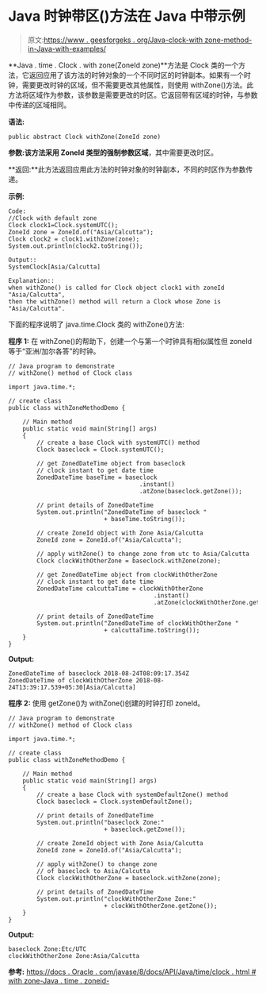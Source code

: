 # Java 时钟带区()方法在 Java 中带示例

> 原文:[https://www . geesforgeks . org/Java-clock-with zone-method-in-Java-with-examples/](https://www.geeksforgeeks.org/java-clock-withzone-method-in-java-with-examples/)

**Java . time . Clock . with zone(ZoneId zone)**方法是 Clock 类的一个方法，它返回应用了该方法的时钟对象的一个不同时区的时钟副本。如果有一个时钟，需要更改时钟的区域，但不需要更改其他属性，则使用 withZone()方法。此方法将区域作为参数，该参数是需要更改的时区。它返回带有区域的时钟，与参数中传递的区域相同。

**语法:**

```
public abstract Clock withZone(ZoneId zone)
```

**参数:**该方法采用 ZoneId 类型的强制参数**区域**，其中需要更改时区。

**返回:**此方法返回应用此方法的时钟对象的时钟副本，不同的时区作为参数传递。

**示例:**

```
Code:
//Clock with default zone
Clock clock1=Clock.systemUTC();
ZoneId zone = ZoneId.of("Asia/Calcutta");
Clock clock2 = clock1.withZone(zone);
System.out.println(clock2.toString());

Output:: 
SystemClock[Asia/Calcutta]

Explanation:: 
when withZone() is called for Clock object clock1 with zoneId "Asia/Calcutta",
then the withZone() method will return a Clock whose Zone is "Asia/Calcutta".

```

下面的程序说明了 java.time.Clock 类的 withZone()方法:

**程序 1:** 在 withZone()的帮助下，创建一个与第一个时钟具有相似属性但 zoneId 等于“亚洲/加尔各答”的时钟。

```
// Java program to demonstrate
// withZone() method of Clock class

import java.time.*;

// create class
public class withZoneMethodDemo {

    // Main method
    public static void main(String[] args)
    {
        // create a base Clock with systemUTC() method
        Clock baseclock = Clock.systemUTC();

        // get ZonedDateTime object from baseclock
        // clock instant to get date time
        ZonedDateTime baseTime = baseclock
                                     .instant()
                                     .atZone(baseclock.getZone());

        // print details of ZonedDateTime
        System.out.println("ZonedDateTime of baseclock "
                           + baseTime.toString());

        // create ZoneId object with Zone Asia/Calcutta
        ZoneId zone = ZoneId.of("Asia/Calcutta");

        // apply withZone() to change zone from utc to Asia/Calcutta
        Clock clockWithOtherZone = baseclock.withZone(zone);

        // get ZonedDateTime object from clockWithOtherZone
        // clock instant to get date time
        ZonedDateTime calcuttaTime = clockWithOtherZone
                                         .instant()
                                         .atZone(clockWithOtherZone.getZone());

        // print details of ZonedDateTime
        System.out.println("ZonedDateTime of clockWithOtherZone "
                           + calcuttaTime.toString());
    }
}
```

**Output:**

```
ZonedDateTime of baseclock 2018-08-24T08:09:17.354Z
ZonedDateTime of clockWithOtherZone 2018-08-24T13:39:17.539+05:30[Asia/Calcutta]

```

**程序 2:** 使用 getZone()为 withZone()创建的时钟打印 zoneId。

```
// Java program to demonstrate
// withZone() method of Clock class

import java.time.*;

// create class
public class withZoneMethodDemo {

    // Main method
    public static void main(String[] args)
    {
        // create a base Clock with systemDefaultZone() method
        Clock baseclock = Clock.systemDefaultZone();

        // print details of ZonedDateTime
        System.out.println("baseclock Zone:"
                           + baseclock.getZone());

        // create ZoneId object with Zone Asia/Calcutta
        ZoneId zone = ZoneId.of("Asia/Calcutta");

        // apply withZone() to change zone
        // of baseclock to Asia/Calcutta
        Clock clockWithOtherZone = baseclock.withZone(zone);

        // print details of ZonedDateTime
        System.out.println("clockWithOtherZone Zone:"
                           + clockWithOtherZone.getZone());
    }
}
```

**Output:**

```
baseclock Zone:Etc/UTC
clockWithOtherZone Zone:Asia/Calcutta

```

**参考:**
[https://docs . Oracle . com/javase/8/docs/API/Java/time/clock . html # with zone-Java . time . zoneid-](https://docs.oracle.com/javase/8/docs/api/java/time/Clock.html#withZone-java.time.ZoneId-)